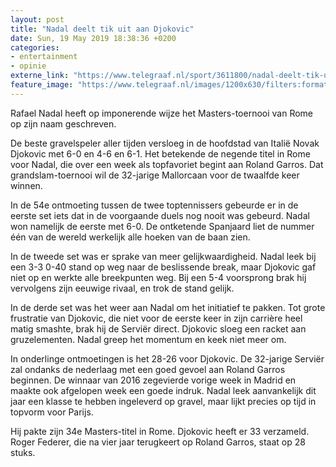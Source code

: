 ```yaml
---
layout: post
title: "Nadal deelt tik uit aan Djokovic"
date: Sun, 19 May 2019 18:38:36 +0200
categories: 
- entertainment 
- opinie 
externe_link: "https://www.telegraaf.nl/sport/3611800/nadal-deelt-tik-uit-aan-djokovic"
feature_image: "https://www.telegraaf.nl/images/1200x630/filters:format(jpeg):quality(80)/cdn-kiosk-api.telegraaf.nl/86f78db0-7a5b-11e9-bdd0-02d1dbdc35d1.jpg"
---
```


<p class="intro">Rafael Nadal heeft op imponerende wijze het Masters-toernooi van Rome op zijn naam geschreven.</p> <p>De beste gravelspeler aller tijden versloeg in de hoofdstad van Italië Novak Djokovic met 6-0 en 4-6 en 6-1. Het betekende de negende titel in Rome voor Nadal, die over een week als topfavoriet begint aan Roland Garros. Dat grandslam-toernooi wil de 32-jarige Mallorcaan voor de twaalfde keer winnen.</p><p>In de 54e ontmoeting tussen de twee toptennissers gebeurde er in de eerste set iets dat in de voorgaande duels nog nooit was gebeurd. Nadal won namelijk de eerste met 6-0. De ontketende Spanjaard liet de nummer één van de wereld werkelijk alle hoeken van de baan zien.</p><p>In de tweede set was er sprake van meer gelijkwaardigheid. Nadal leek bij een 3-3 0-40 stand op weg naar de beslissende break, maar Djokovic gaf niet op en werkte alle breekpunten weg. Bij een 5-4 voorsprong brak hij vervolgens zijn eeuwige rivaal, en trok de stand gelijk.</p><p>In de derde set was het weer aan Nadal om het initiatief te pakken. Tot grote frustratie van Djokovic, die niet voor de eerste keer in zijn carrière heel matig smashte, brak hij de Serviër direct. Djokovic sloeg een racket aan gruzelementen. Nadal greep het momentum en keek niet meer om.</p><p>In onderlinge ontmoetingen is het 28-26 voor Djokovic. De 32-jarige Serviër zal ondanks de nederlaag met een goed gevoel aan Roland Garros beginnen. De winnaar van 2016 zegevierde vorige week in Madrid en maakte ook afgelopen week een goede indruk. Nadal leek aanvankelijk dit jaar een klasse te hebben ingeleverd op gravel, maar lijkt precies op tijd in topvorm voor Parijs.</p><p>Hij pakte zijn 34e Masters-titel in Rome. Djokovic heeft er 33 verzameld. Roger Federer, die na vier jaar terugkeert op Roland Garros, staat op 28 stuks.</p>
